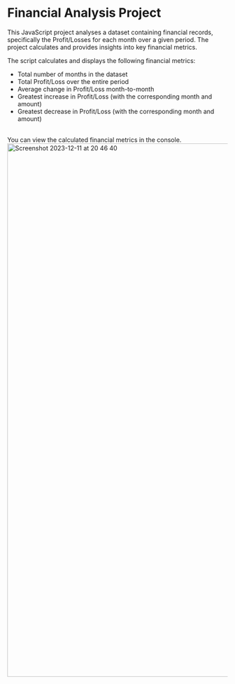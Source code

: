# Financial Analysis Project
This JavaScript project analyses a dataset containing financial records, specifically the Profit/Losses for each month over a given period. The project calculates and provides insights into key financial metrics.

The script calculates and displays the following financial metrics:
<ul>
<li>Total number of months in the dataset</li>
<li>Total Profit/Loss over the entire period</li>
<li>Average change in Profit/Loss month-to-month</li>
<li>Greatest increase in Profit/Loss (with the corresponding month and amount)</li>
<li>Greatest decrease in Profit/Loss (with the corresponding month and amount)</li>
</ul>
<br>
You can view the calculated financial metrics in the console. 

<img width="1220" alt="Screenshot 2023-12-11 at 20 46 40" src="https://github.com/georgielill/Console-Finances/assets/47761199/b23c90ba-3329-4543-9595-266690a6f86b">


